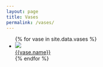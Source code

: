 ```yaml
---
layout: page
title: Vases
permalink: /vases/
---
```


<ul>
  {% for vase in site.data.vases  %}
  <li><img src="{{vase.thumbnail}}"/><br/>
  <a href="{{vase.id}}.html">{{vase.name}}</a></li>
  {% endfor %}
</ul>
